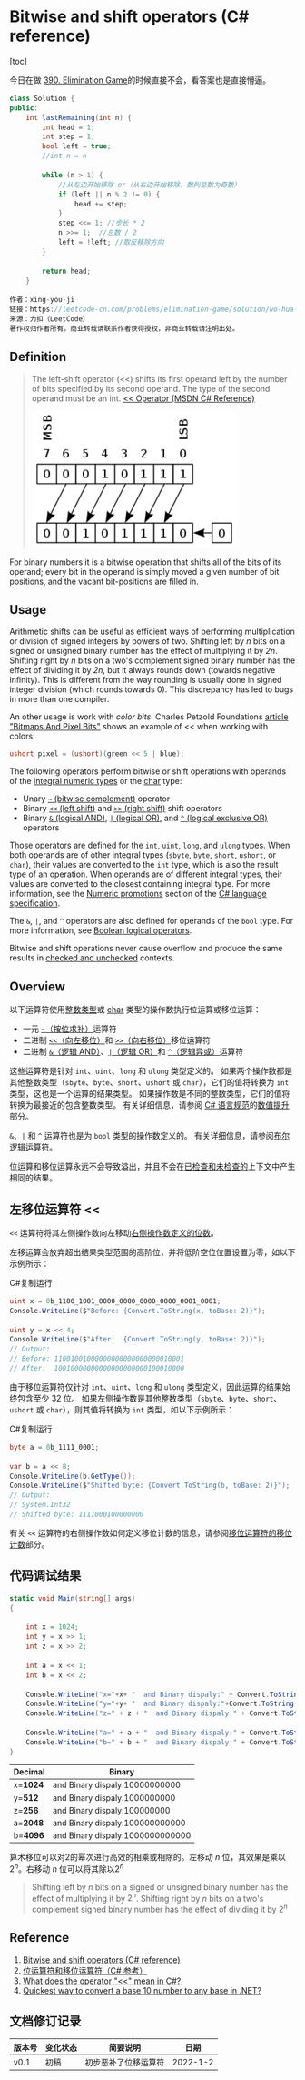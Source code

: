 # Bitwise and shift operators (C# reference)

[toc]



今日在做  [390. Elimination Game](https://leetcode-cn.com/problems/elimination-game/)的时候直接不会，看答案也是直接懵逼。

```C#
class Solution {
public:
    int lastRemaining(int n) {
        int head = 1;
        int step = 1;
        bool left = true;
        //int n = n

        while (n > 1) {
            //从左边开始移除 or（从右边开始移除，数列总数为奇数）
            if (left || n % 2 != 0) {
                head += step;
            }
            step <<= 1; //步长 * 2
            n >>= 1;  //总数 / 2
            left = !left; //取反移除方向
        }

        return head;
    }

作者：xing-you-ji
链接：https://leetcode-cn.com/problems/elimination-game/solution/wo-hua-yi-bian-jiu-kan-dong-de-ti-jie-ni-k2uj/
来源：力扣（LeetCode）
著作权归作者所有。商业转载请联系作者获得授权，非商业转载请注明出处。
```





## Definition

> The left-shift operator (<<) shifts its first operand left by the number of bits specified by its second operand. The type of the second operand must be an int. [<< Operator (MSDN C# Reference)](http://msdn.microsoft.com/en-us/library/a1sway8w.aspx) 
>
> <img src="./img/300px-Rotate_left_logically.svg.png" alt="alt text" style="zoom:120%;" />

For binary numbers it is a bitwise operation that shifts all of the bits of its operand; every bit in the operand is simply moved a given number of bit positions, and the vacant bit-positions are filled in.



## Usage

Arithmetic shifts can be useful as efficient ways of performing multiplication or division of signed integers by powers of two. Shifting left by *n* bits on a signed or unsigned binary number has the effect of multiplying it by *2n*. Shifting right by *n* bits on a two's complement signed binary number has the effect of dividing it by *2n*, but it always rounds down (towards negative infinity). This is different from the way rounding is usually done in signed integer division (which rounds towards 0). This discrepancy has led to bugs in more than one compiler.

An other usage is work with *color bits*. Charles Petzold Foundations [article "Bitmaps And Pixel Bits"](http://msdn.microsoft.com/en-us/magazine/cc534995.aspx?pr=blog) shows an example of << when working with colors:

```cs
ushort pixel = (ushort)(green << 5 | blue);
```



The following operators perform bitwise or shift operations with operands of the [integral numeric types](https://docs.microsoft.com/en-us/dotnet/csharp/language-reference/builtin-types/integral-numeric-types) or the [char](https://docs.microsoft.com/en-us/dotnet/csharp/language-reference/builtin-types/char) type:

- Unary [`~` (bitwise complement)](https://docs.microsoft.com/en-us/dotnet/csharp/language-reference/operators/bitwise-and-shift-operators#bitwise-complement-operator-) operator
- Binary [`<<` (left shift)](https://docs.microsoft.com/en-us/dotnet/csharp/language-reference/operators/bitwise-and-shift-operators#left-shift-operator-) and [`>>` (right shift)](https://docs.microsoft.com/en-us/dotnet/csharp/language-reference/operators/bitwise-and-shift-operators#right-shift-operator-) shift operators
- Binary [`&` (logical AND)](https://docs.microsoft.com/en-us/dotnet/csharp/language-reference/operators/bitwise-and-shift-operators#logical-and-operator-), [`|` (logical OR)](https://docs.microsoft.com/en-us/dotnet/csharp/language-reference/operators/bitwise-and-shift-operators#logical-or-operator-), and [`^` (logical exclusive OR)](https://docs.microsoft.com/en-us/dotnet/csharp/language-reference/operators/bitwise-and-shift-operators#logical-exclusive-or-operator-) operators

Those operators are defined for the `int`, `uint`, `long`, and `ulong` types. When both operands are of other integral types (`sbyte`, `byte`, `short`, `ushort`, or `char`), their values are converted to the `int` type, which is also the result type of an operation. When operands are of different integral types, their values are converted to the closest containing integral type. For more information, see the [Numeric promotions](https://docs.microsoft.com/en-us/dotnet/csharp/language-reference/language-specification/expressions#numeric-promotions) section of the [C# language specification](https://docs.microsoft.com/en-us/dotnet/csharp/language-reference/language-specification/introduction).

The `&`, `|`, and `^` operators are also defined for operands of the `bool` type. For more information, see [Boolean logical operators](https://docs.microsoft.com/en-us/dotnet/csharp/language-reference/operators/boolean-logical-operators).

Bitwise and shift operations never cause overflow and produce the same results in [checked and unchecked](https://docs.microsoft.com/en-us/dotnet/csharp/language-reference/keywords/checked-and-unchecked) contexts.



## Overview



以下运算符使用[整数类型](https://docs.microsoft.com/zh-cn/dotnet/csharp/language-reference/builtin-types/integral-numeric-types)或 [char](https://docs.microsoft.com/zh-cn/dotnet/csharp/language-reference/builtin-types/char) 类型的操作数执行位运算或移位运算：

- 一元 [`~`（按位求补）](https://docs.microsoft.com/zh-cn/dotnet/csharp/language-reference/operators/bitwise-and-shift-operators#bitwise-complement-operator-)运算符
- 二进制 [`<<`（向左移位）](https://docs.microsoft.com/zh-cn/dotnet/csharp/language-reference/operators/bitwise-and-shift-operators#left-shift-operator-)和 [`>>`（向右移位）](https://docs.microsoft.com/zh-cn/dotnet/csharp/language-reference/operators/bitwise-and-shift-operators#right-shift-operator-)移位运算符
- 二进制 [`&`（逻辑 AND）](https://docs.microsoft.com/zh-cn/dotnet/csharp/language-reference/operators/bitwise-and-shift-operators#logical-and-operator-)、[`|`（逻辑 OR）](https://docs.microsoft.com/zh-cn/dotnet/csharp/language-reference/operators/bitwise-and-shift-operators#logical-or-operator-)和 [`^`（逻辑异或）](https://docs.microsoft.com/zh-cn/dotnet/csharp/language-reference/operators/bitwise-and-shift-operators#logical-exclusive-or-operator-)运算符

这些运算符是针对 `int`、`uint`、`long` 和 `ulong` 类型定义的。 如果两个操作数都是其他整数类型（`sbyte`、`byte`、`short`、`ushort` 或 `char`），它们的值将转换为 `int` 类型，这也是一个运算的结果类型。 如果操作数是不同的整数类型，它们的值将转换为最接近的包含整数类型。 有关详细信息，请参阅 [C# 语言规范](https://docs.microsoft.com/zh-cn/dotnet/csharp/language-reference/language-specification/introduction)的[数值提升](https://docs.microsoft.com/zh-cn/dotnet/csharp/language-reference/language-specification/expressions#numeric-promotions)部分。

`&`、`|` 和 `^` 运算符也是为 `bool` 类型的操作数定义的。 有关详细信息，请参阅[布尔逻辑运算符](https://docs.microsoft.com/zh-cn/dotnet/csharp/language-reference/operators/boolean-logical-operators)。

位运算和移位运算永远不会导致溢出，并且不会在[已检查和未检查的](https://docs.microsoft.com/zh-cn/dotnet/csharp/language-reference/keywords/checked-and-unchecked)上下文中产生相同的结果。



## 左移位运算符 <<



`<<` 运算符将其左侧操作数向左移动[右侧操作数定义的位数](https://docs.microsoft.com/zh-cn/dotnet/csharp/language-reference/operators/bitwise-and-shift-operators#shift-count-of-the-shift-operators)。

左移运算会放弃超出结果类型范围的高阶位，并将低阶空位位置设置为零，如以下示例所示：

C#复制运行

```csharp
uint x = 0b_1100_1001_0000_0000_0000_0000_0001_0001;
Console.WriteLine($"Before: {Convert.ToString(x, toBase: 2)}");

uint y = x << 4;
Console.WriteLine($"After:  {Convert.ToString(y, toBase: 2)}");
// Output:
// Before: 11001001000000000000000000010001
// After:  10010000000000000000000100010000
```

由于移位运算符仅针对 `int`、`uint`、`long` 和 `ulong` 类型定义，因此运算的结果始终包含至少 32 位。 如果左侧操作数是其他整数类型（`sbyte`、`byte`、`short`、`ushort` 或 `char`），则其值将转换为 `int` 类型，如以下示例所示：

C#复制运行

```csharp
byte a = 0b_1111_0001;

var b = a << 8;
Console.WriteLine(b.GetType());
Console.WriteLine($"Shifted byte: {Convert.ToString(b, toBase: 2)}");
// Output:
// System.Int32
// Shifted byte: 1111000100000000
```

有关 `<<` 运算符的右侧操作数如何定义移位计数的信息，请参阅[移位运算符的移位计数](https://docs.microsoft.com/zh-cn/dotnet/csharp/language-reference/operators/bitwise-and-shift-operators#shift-count-of-the-shift-operators)部分。



## 代码调试结果

```c#
static void Main(string[] args)
{

    int x = 1024;
    int y = x >> 1;
    int z = x >> 2;

    int a = x << 1;
    int b = x << 2;

    Console.WriteLine("x="+x+ "  and Binary dispaly:" + Convert.ToString(x, 2));
    Console.WriteLine("y="+y+ "  and Binary dispaly:"+Convert.ToString(y, 2));
    Console.WriteLine("z=" + z + "  and Binary dispaly:" + Convert.ToString(z, toBase:2));

    Console.WriteLine("a=" + a + "  and Binary dispaly:" + Convert.ToString(a, toBase: 2));
    Console.WriteLine("b=" + b + "  and Binary dispaly:" + Convert.ToString(b, toBase: 2));
}
```

| Decimal    | Binary                           |
| ---------- | -------------------------------- |
| x=**1024** | and Binary dispaly:10000000000   |
| y=**512**  | and Binary dispaly:1000000000    |
| z=**256**  | and Binary dispaly:100000000     |
| a=**2048** | and Binary dispaly:100000000000  |
| b=**4096** | and Binary dispaly:1000000000000 |

算术移位可以对2的幂次进行高效的相乘或相除的。左移动 $n$ 位，其效果是乘以 $2^n$。右移动 $n$ 位可以将其除以$2^n$

> Shifting left by *n* bits on a signed or unsigned binary number has the effect of multiplying it by $2^n$. Shifting right by *n* bits on a two's complement signed binary number has the effect of dividing it by $2^n$



## Reference

1. [Bitwise and shift operators (C# reference)](https://docs.microsoft.com/en-us/dotnet/csharp/language-reference/operators/bitwise-and-shift-operators#left-shift-operator-)
2. [位运算符和移位运算符（C# 参考）](https://docs.microsoft.com/zh-cn/dotnet/csharp/language-reference/operators/bitwise-and-shift-operators)
3. [What does the operator "<<" mean in C#?](https://stackoverflow.com/questions/2007526/what-does-the-operator-mean-in-c)
4. [Quickest way to convert a base 10 number to any base in .NET?](https://stackoverflow.com/questions/923771/quickest-way-to-convert-a-base-10-number-to-any-base-in-net)



## 文档修订记录

| 版本号 | 变化状态 | 简要说明             | 日期     |
| ------ | -------- | -------------------- | -------- |
| v0.1   | 初稿     | 初步恶补了位移运算符 | 2022-1-2 |